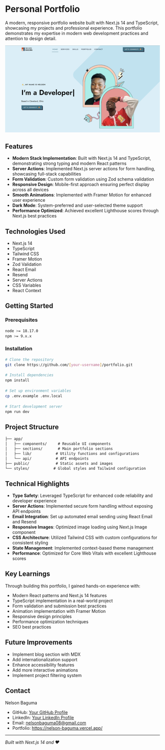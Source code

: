 # Personal Portfolio
A modern, responsive portfolio website built with Next.js 14 and TypeScript, showcasing my projects and professional experience. This portfolio demonstrates my expertise in modern web development practices and attention to design detail.

![Portfolio Screenshot](/public/img/portfolio.png)

## Features
- **Modern Stack Implementation**: Built with Next.js 14 and TypeScript, demonstrating strong typing and modern React patterns
- **Server Actions**: Implemented Next.js server actions for form handling, showcasing full-stack capabilities
- **Form Validation**: Custom form validation using Zod schema validation
- **Responsive Design**: Mobile-first approach ensuring perfect display across all devices
- **Smooth Animations**: Implemented with Framer Motion for enhanced user experience
- **Dark Mode**: System-preferred and user-selected theme support
- **Performance Optimized**: Achieved excellent Lighthouse scores through Next.js best practices

## Technologies Used
- Next.js 14
- TypeScript
- Tailwind CSS
- Framer Motion
- Zod Validation
- React Email
- Resend
- Server Actions
- CSS Variables
- React Context

## Getting Started

### Prerequisites
```bash
node >= 18.17.0
npm >= 9.x.x
```

### Installation
```bash
# Clone the repository
git clone https://github.com/[your-username]/portfolio.git

# Install dependencies
npm install

# Set up environment variables
cp .env.example .env.local

# Start development server
npm run dev
```

## Project Structure
```
├── app/                
│   ├── components/     # Reusable UI components
│   ├── sections/       # Main portfolio sections
│   ├── lib/           # Utility functions and configurations
│   └── api/           # API endpoints
├── public/            # Static assets and images
└── styles/           # Global styles and Tailwind configuration
```

## Technical Highlights
- **Type Safety**: Leveraged TypeScript for enhanced code reliability and developer experience
- **Server Actions**: Implemented secure form handling without exposing API endpoints
- **Email Integration**: Set up automated email sending using React Email and Resend
- **Responsive Images**: Optimized image loading using Next.js Image component
- **CSS Architecture**: Utilized Tailwind CSS with custom configurations for consistent styling
- **State Management**: Implemented context-based theme management
- **Performance**: Optimized for Core Web Vitals with excellent Lighthouse scores

## Key Learnings
Through building this portfolio, I gained hands-on experience with:
- Modern React patterns and Next.js 14 features
- TypeScript implementation in a real-world project
- Form validation and submission best practices
- Animation implementation with Framer Motion
- Responsive design principles
- Performance optimization techniques
- SEO best practices

## Future Improvements
- Implement blog section with MDX
- Add internationalization support
- Enhance accessibility features
- Add more interactive animations
- Implement project filtering system

## Contact
Nelson Baguma
- GitHub: [Your GitHub Profile](https://github.com/nelsonAndelson)
- LinkedIn: [Your LinkedIn Profile](https://www.linkedin.com/in/baguma-nelson-a7bb94146/)
- Email: nelsonbaguma08@gmail.com
- Portfolio: https://nelson-baguma.vercel.app/

---
*Built with Next.js 14 and ❤️*
